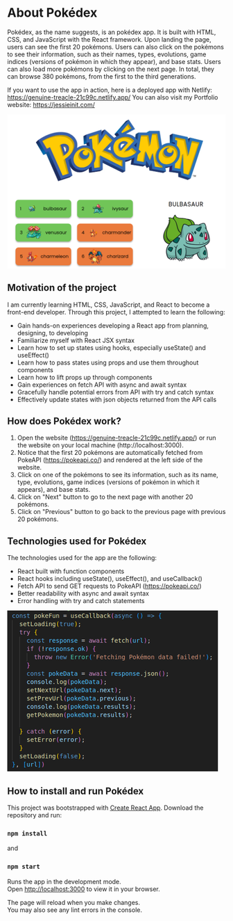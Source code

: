# About Pokédex
Pokédex, as the name suggests, is an pokédex app. It is built with HTML, CSS, and JavaScript with the React framework. Upon landing the page, users can see the first 20 pokémons. Users can also click on the pokémons to see their information, such as their names, types, evolutions, game indices (versions of pokémon in which they appear), and base stats. Users can also load more pokémons by clicking on the next page. In total, they can browse 380 pokémons, from the first to the third generations.

If you want to use the app in action, here is a deployed app with Netlify: https://genuine-treacle-21c99c.netlify.app/
You can also visit my Portfolio website: https://jessieinit.com/

![Pokédex, an app where you can browse Pokémons](/public/images/Pokedex_Image.png)

## Motivation of the project
I am currently learning HTML, CSS, JavaScript, and React to become a front-end developer. Through this project, I attempted to learn the following:

* Gain hands-on experiences developing a React app from planning, designing, to developing
* Familiarize myself with React JSX syntax
* Learn how to set up states using hooks, especially useState() and useEffect()
* Learn how to pass states using props and use them throughout components
* Learn how to lift props up through components
* Gain experiences on fetch API with async and await syntax
* Gracefully handle potential errors from API with try and catch syntax
* Effectively update states with json objects returned from the API calls

## How does Pokédex work?

1. Open the website (https://genuine-treacle-21c99c.netlify.app/) or run the website on your local machine (http://localhost:3000).
2. Notice that the first 20 pokémons are automatically fetched from PokeAPI (https://pokeapi.co/) and rendered at the left side of the website.
3. Click on one of the pokémons to see its information, such as its name, type, evolutions, game indices (versions of pokémon in which it appears), and base stats.
4. Click on "Next" button to go to the next page with another 20 pokémons.
5. Click on "Previous" button to go back to the previous page with previous 20 pokémons.

## Technologies used for Pokédex

The technologies used for the app are the following:

* React built with function components
* React hooks including useState(), useEffect(), and useCallback()
* Fetch API to send GET requests to PokeAPI (https://pokeapi.co/)
* Better readability with async and await syntax
* Error handling with try and catch statements

![Example code using React hooks and fetch API](/public/images/Example_Code.png)

## How to install and run Pokédex

This project was bootstrapped with [Create React App](https://github.com/facebook/create-react-app).
Download the repository and run:

### `npm install`

and 

### `npm start`

Runs the app in the development mode.\
Open [http://localhost:3000](http://localhost:3000) to view it in your browser.

The page will reload when you make changes.\
You may also see any lint errors in the console.




